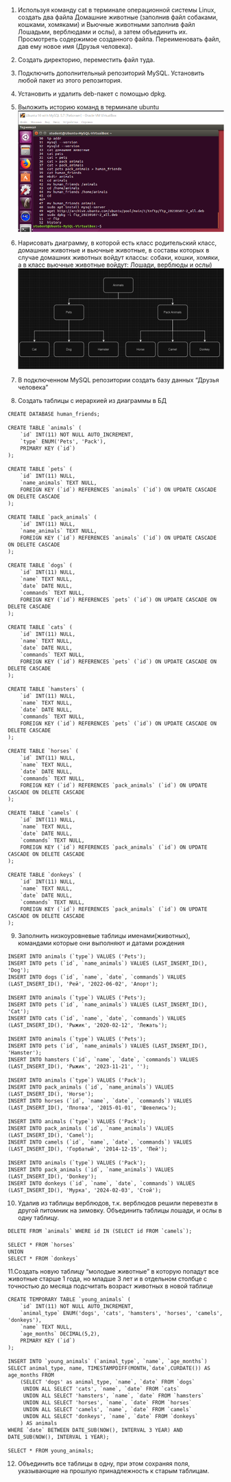 1. Используя команду cat в терминале операционной системы Linux, создать
два файла Домашние животные (заполнив файл собаками, кошками,
хомяками) и Вьючные животными заполнив файл Лошадьми, верблюдами и
ослы), а затем объединить их. Просмотреть содержимое созданного файла.
Переименовать файл, дав ему новое имя (Друзья человека).
2. Создать директорию, переместить файл туда.
3. Подключить дополнительный репозиторий MySQL. Установить любой пакет
из этого репозитория.
4. Установить и удалить deb-пакет с помощью dpkg.
5. Выложить историю команд в терминале ubuntu
![Model](https://github.com/MuratovEdem/Final_Control_Geek_Brains/blob/main/CommandHistory.png)

6. Нарисовать диаграмму, в которой есть класс родительский класс, домашние
животные и вьючные животные, в составы которых в случае домашних
животных войдут классы: собаки, кошки, хомяки, а в класс вьючные животные
войдут: Лошади, верблюды и ослы)
![Model](https://github.com/MuratovEdem/Final_Control_Geek_Brains/blob/main/Diagram.png)

7. В подключенном MySQL репозитории создать базу данных “Друзья
человека”
8. Создать таблицы с иерархией из диаграммы в БД

~~~
CREATE DATABASE human_friends;

CREATE TABLE `animals` (
	`id` INT(11) NOT NULL AUTO_INCREMENT,
	`type` ENUM('Pets', 'Pack'),
	PRIMARY KEY (`id`)
);

CREATE TABLE `pets` (
	`id` INT(11) NULL,
	`name_animals` TEXT NULL,
	FOREIGN KEY (`id`) REFERENCES `animals` (`id`) ON UPDATE CASCADE ON DELETE CASCADE
);

CREATE TABLE `pack_animals` (
	`id` INT(11) NULL,
	`name_animals` TEXT NULL,
	FOREIGN KEY (`id`) REFERENCES `animals` (`id`) ON UPDATE CASCADE ON DELETE CASCADE
);

CREATE TABLE `dogs` (
	`id` INT(11) NULL,
	`name` TEXT NULL,
	`date` DATE NULL,
	`commands` TEXT NULL,
	FOREIGN KEY (`id`) REFERENCES `pets` (`id`) ON UPDATE CASCADE ON DELETE CASCADE
);

CREATE TABLE `cats` (
	`id` INT(11) NULL,
	`name` TEXT NULL,
	`date` DATE NULL,
	`commands` TEXT NULL,
	FOREIGN KEY (`id`) REFERENCES `pets` (`id`) ON UPDATE CASCADE ON DELETE CASCADE
);

CREATE TABLE `hamsters` (
	`id` INT(11) NULL,
	`name` TEXT NULL,
	`date` DATE NULL,
	`commands` TEXT NULL,
	FOREIGN KEY (`id`) REFERENCES `pets` (`id`) ON UPDATE CASCADE ON DELETE CASCADE
);

CREATE TABLE `horses` (
	`id` INT(11) NULL,
	`name` TEXT NULL,
	`date` DATE NULL,
	`commands` TEXT NULL,
	FOREIGN KEY (`id`) REFERENCES `pack_animals` (`id`) ON UPDATE CASCADE ON DELETE CASCADE
);

CREATE TABLE `camels` (
	`id` INT(11) NULL,
	`name` TEXT NULL,
	`date` DATE NULL,
	`commands` TEXT NULL,
	FOREIGN KEY (`id`) REFERENCES `pack_animals` (`id`) ON UPDATE CASCADE ON DELETE CASCADE
);

CREATE TABLE `donkeys` (
	`id` INT(11) NULL,
	`name` TEXT NULL,
	`date` DATE NULL,
	`commands` TEXT NULL,
	FOREIGN KEY (`id`) REFERENCES `pack_animals` (`id`) ON UPDATE CASCADE ON DELETE CASCADE
);
~~~

9. Заполнить низкоуровневые таблицы именами(животных), командами
которые они выполняют и датами рождения

~~~
INSERT INTO animals (`type`) VALUES ('Pets');
INSERT INTO pets (`id`, `name_animals`) VALUES (LAST_INSERT_ID(), 'Dog');
INSERT INTO dogs (`id`, `name`, `date`, `commands`) VALUES (LAST_INSERT_ID(), 'Рей', '2022-06-02', 'Апорт');

INSERT INTO animals (`type`) VALUES ('Pets');
INSERT INTO pets (`id`, `name_animals`) VALUES (LAST_INSERT_ID(), 'Cat');
INSERT INTO cats (`id`, `name`, `date`, `commands`) VALUES (LAST_INSERT_ID(), 'Рыжик', '2020-02-12', 'Лежать');

INSERT INTO animals (`type`) VALUES ('Pets');
INSERT INTO pets (`id`, `name_animals`) VALUES (LAST_INSERT_ID(), 'Hamster');
INSERT INTO hamsters (`id`, `name`, `date`, `commands`) VALUES (LAST_INSERT_ID(), 'Рыжик', '2023-11-21', '');

INSERT INTO animals (`type`) VALUES ('Pack');
INSERT INTO pack_animals (`id`, `name_animals`) VALUES (LAST_INSERT_ID(), 'Horse');
INSERT INTO horses (`id`, `name`, `date`, `commands`) VALUES (LAST_INSERT_ID(), 'Плотва', '2015-01-01', 'Шевелись');

INSERT INTO animals (`type`) VALUES ('Pack');
INSERT INTO pack_animals (`id`, `name_animals`) VALUES (LAST_INSERT_ID(), 'Camel');
INSERT INTO camels (`id`, `name`, `date`, `commands`) VALUES (LAST_INSERT_ID(), 'Горбатый', '2014-12-15', 'Пей');

INSERT INTO animals (`type`) VALUES ('Pack');
INSERT INTO pack_animals (`id`, `name_animals`) VALUES (LAST_INSERT_ID(), 'Donkey');
INSERT INTO donkeys (`id`, `name`, `date`, `commands`) VALUES (LAST_INSERT_ID(), 'Мурка', '2024-02-03', 'Стой');
~~~

10. Удалив из таблицы верблюдов, т.к. верблюдов решили перевезти в другой
питомник на зимовку. Объединить таблицы лошади, и ослы в одну таблицу.

~~~
DELETE FROM `animals` WHERE id IN (SELECT id FROM `camels`);

SELECT * FROM `horses`
UNION
SELECT * FROM `donkeys`
~~~

11.Создать новую таблицу “молодые животные” в которую попадут все
животные старше 1 года, но младше 3 лет и в отдельном столбце с точностью
до месяца подсчитать возраст животных в новой таблице

~~~
CREATE TEMPORARY TABLE `young_animals` (
	`id` INT(11) NOT NULL AUTO_INCREMENT,
	`animal_type` ENUM('dogs', 'cats', 'hamsters', 'horses', 'camels', 'donkeys'),
	`name` TEXT NULL,
	`age_months` DECIMAL(5,2),
	PRIMARY KEY (`id`)
);

INSERT INTO `young_animals` (`animal_type`, `name`, `age_months`)
SELECT animal_type, name, TIMESTAMPDIFF(MONTH,`date`,CURDATE()) AS age_months FROM 
    (SELECT 'dogs' as animal_type, `name`, `date` FROM `dogs`
     UNION ALL SELECT 'cats', `name`, `date` FROM `cats`
     UNION ALL SELECT 'hamsters', `name`, `date` FROM `hamsters`
     UNION ALL SELECT 'horses', `name`, `date` FROM `horses`
     UNION ALL SELECT 'camels', `name`, `date` FROM `camels`
     UNION ALL SELECT 'donkeys', `name`, `date` FROM `donkeys`
    ) AS animals
WHERE `date` BETWEEN DATE_SUB(NOW(), INTERVAL 3 YEAR) AND DATE_SUB(NOW(), INTERVAL 1 YEAR);

SELECT * FROM young_animals;
~~~

12. Объединить все таблицы в одну, при этом сохраняя поля, указывающие на
прошлую принадлежность к старым таблицам.

